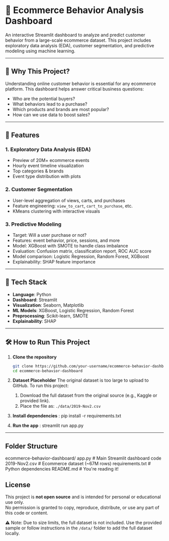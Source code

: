 # 🛒 Ecommerce Behavior Analysis Dashboard

An interactive Streamlit dashboard to analyze and predict customer behavior from a large-scale ecommerce dataset. This project includes exploratory data analysis (EDA), customer segmentation, and predictive modeling using machine learning.

---

## 📌 Why This Project?

Understanding online customer behavior is essential for any ecommerce platform. This dashboard helps answer critical business questions:
- Who are the potential buyers?
- What behaviors lead to a purchase?
- Which products and brands are most popular?
- How can we use data to boost sales?

---

## 🚀 Features

### 1. **Exploratory Data Analysis (EDA)**
- Preview of 20M+ ecommerce events
- Hourly event timeline visualization
- Top categories & brands
- Event type distribution with plots

### 2. **Customer Segmentation**
- User-level aggregation of views, carts, and purchases
- Feature engineering: `view_to_cart`, `cart_to_purchase`, etc.
- KMeans clustering with interactive visuals

### 3. **Predictive Modeling**
- Target: Will a user purchase or not?
- Features: event behavior, price, sessions, and more
- Model: XGBoost with SMOTE to handle class imbalance
- Evaluation: Confusion matrix, classification report, ROC AUC score
- Model comparison: Logistic Regression, Random Forest, XGBoost
- Explainability: SHAP feature importance

---

## 🧠 Tech Stack

- **Language**: Python
- **Dashboard**: Streamlit
- **Visualization**: Seaborn, Matplotlib
- **ML Models**: XGBoost, Logistic Regression, Random Forest
- **Preprocessing**: Scikit-learn, SMOTE
- **Explainability**: SHAP

---

## 🛠 How to Run This Project

1. **Clone the repository**
   ```bash
   git clone https://github.com/your-username/ecommerce-behavior-dashboard.git
   cd ecommerce-behavior-dashboard

2. **Dataset Placeholder**
    The original dataset is too large to upload to GitHub.
    To run this project:
    1. Download the full dataset from the original source (e.g., Kaggle or provided link).
    2. Place the file as: `./data/2019-Nov2.csv`

3. **Install dependencies** : pip install -r requirements.txt

4. **Run the app** : streamlit run app.py

---
## Folder Structure 

ecommerce-behavior-dashboard/
 app.py                  # Main Streamlit dashboard code
 2019-Nov2.csv           # Ecommerce dataset (~67M rows)
 requirements.txt        # Python dependencies
 README.md               # You're reading it!


## License

This project is **not open source** and is intended for personal or educational use only.  
No permission is granted to copy, reproduce, distribute, or use any part of this code or content.

⚠️ Note: Due to size limits, the full dataset is not included. Use the provided sample or follow instructions in the `/data/` folder to add the full dataset locally.
